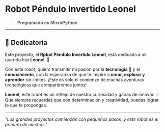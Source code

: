 # Robot Péndulo Invertido Leonel

> **Programado en MicroPython**

---

## 🚀 Dedicatoria

Este proyecto, el **Rpbot Péndulo Invertido Leonel**, está dedicado a mi querido hijo **Leonel**. 🌟

Con este robot, quiero transmitir mi pasión por la **tecnología** 🤖 y el **conocimiento**, con la esperanza de que te inspire a **crear, explorar y aprender** sin límites. ¡Este es solo el comienzo de muchas aventuras tecnológicas que compartiremos juntos!

**Leonel**, este robot es un reflejo de nuestra curiosidad y ganas de innovar. 💡  
Que siempre recuerdes que con determinación y creatividad, puedes lograr lo que te propongas.

---

_"Los grandes proyectos comienzan con pequeños pasos, y este robot es el primero de muchos."_

